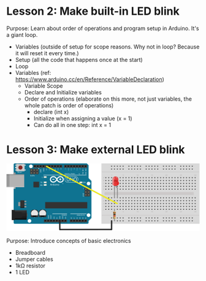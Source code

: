 # Lesson 2: Make built-in LED blink

Purpose: Learn about order of operations and program setup in Arduino. It's a giant loop.

- Variables (outside of setup for scope reasons. Why not in loop? Because it will reset it every time.)
- Setup (all the code that happens once at the start)
- Loop
- Variables (ref: https://www.arduino.cc/en/Reference/VariableDeclaration)
  - Variable Scope
  - Declare and Initialize variables
  - Order of operations (elaborate on this more, not just variables, the whole patch is order of operations)
    - declare (int x)
    - Initialize when assigning a value (x = 1)
    - Can do all in one step: int x = 1

# Lesson 3: Make external LED blink

![external led](../../diagrams/1.led-bb.svg)

Purpose: Introduce concepts of basic electronics

- Breadboard
- Jumper cables
- 1kΩ resistor
- 1 LED
